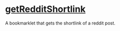 # [getRedditShortlink](https://iamrifki.github.io/getRedditShortlink)

A bookmarklet that gets the shortlink of a reddit post.